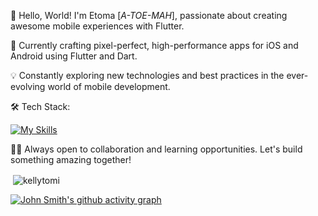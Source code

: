 👋 Hello, World! I'm Etoma [*A-TOE-MAH*], passionate about creating awesome mobile experiences with Flutter.

📱 Currently crafting pixel-perfect, high-performance apps for iOS and Android using Flutter and Dart.

💡 Constantly exploring new technologies and best practices in the ever-evolving world of mobile development.

🛠️ Tech Stack:

  [![My Skills](https://skillicons.dev/icons?i=flutter,dart,git,firebase,appwrite,figma,ps,ai&theme=dark)](https://skillicons.dev)

👨‍💻 Always open to collaboration and learning opportunities. Let's build something amazing together!
<p>&nbsp;<img align="center" src="https://github-readme-stats.vercel.app/api?username=kellytomi&show_icons=true&locale=en&theme=dark" alt="kellytomi" /></p>

[![John Smith's github activity graph](https://github-readme-activity-graph.cyclic.app/graph?username=kellytomi&theme=dracula)](https://github.com/ashutosh00710/github-readme-activity-graph)
